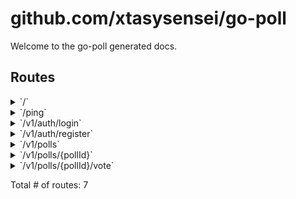 # github.com/xtasysensei/go-poll

Welcome to the go-poll generated docs.

## Routes

<details>
<summary>`/`</summary>

- [LoggingMiddleware]()
- [Recoverer]()
- [ChangeMethod]()
- **/**
	- _GET_
		- [Index]()

</details>
<details>
<summary>`/ping`</summary>

- [LoggingMiddleware]()
- [Recoverer]()
- [ChangeMethod]()
- **/ping**
	- _GET_
		- [Health]()

</details>
<details>
<summary>`/v1/auth/login`</summary>

- [LoggingMiddleware]()
- [Recoverer]()
- [ChangeMethod]()
- **/v1**
	- **/auth**
		- **/login**
			- _POST_
				- [HandleLogin]()

</details>
<details>
<summary>`/v1/auth/register`</summary>

- [LoggingMiddleware]()
- [Recoverer]()
- [ChangeMethod]()
- **/v1**
	- **/auth**
		- **/register**
			- _POST_
				- [HandleRegister]()

</details>
<details>
<summary>`/v1/polls`</summary>

- [LoggingMiddleware]()
- [Recoverer]()
- [ChangeMethod]()
- **/v1**
	- **/polls**
		- **/**
			- _POST_
				- [HandleCreatePoll]()
			- _GET_
				- [RetrieveAllPolls]()

</details>
<details>
<summary>`/v1/polls/{pollId}`</summary>

- [LoggingMiddleware]()
- [Recoverer]()
- [ChangeMethod]()
- **/v1**
	- **/polls**
		- **/{pollId}**
			- _GET_
				- [RetrievePollByID]()

</details>
<details>
<summary>`/v1/polls/{pollId}/vote`</summary>

- [LoggingMiddleware]()
- [Recoverer]()
- [ChangeMethod]()
- **/v1**
	- **/polls**
		- **/{pollId}/vote**
			- _POST_
				- [HandleCastVote]()

</details>

Total # of routes: 7

